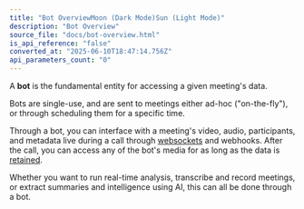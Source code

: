 ```yaml
---
title: "Bot OverviewMoon (Dark Mode)Sun (Light Mode)"
description: "Bot Overview"
source_file: "docs/bot-overview.html"
is_api_reference: "false"
converted_at: "2025-06-10T18:47:14.756Z"
api_parameters_count: "0"
---
```

A **bot** is the fundamental entity for accessing a given meeting's data.

Bots are single-use, and are sent to meetings either ad-hoc ("on-the-fly"), or through scheduling them for a specific time.

Through a bot, you can interface with a meeting's video, audio, participants, and metadata live during a call through [websockets](/docs/real-time-audio-protocol.md) and webhooks. After the call, you can access any of the bot's media for as long as the data is [retained](/docs/data-retention.md).

Whether you want to run real-time analysis, transcribe and record meetings, or extract summaries and intelligence using AI, this can all be done through a bot.
